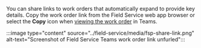 You can share links to work orders that automatically expand to provide key details. Copy the work order link from the Field Service web app browser or select the **Copy** icon when [viewing the work order](#view-a-work-order) in Teams.

:::image type="content" source="../field-service/media/fsp-share-link.png" alt-text="Screenshot of Field Service Teams work order link unfurled":::
